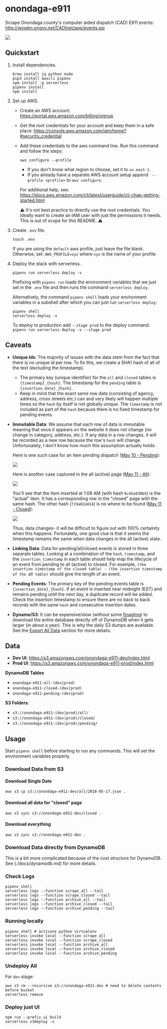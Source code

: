 # onondaga-e911

Scrape Onondaga county's computer aided dispatch (CAD) E911 events: http://wowbn.ongov.net/CADInet/app/events.jsp

![](https://i.imgur.com/Ht2tH4u.png)

## Quickstart

1. Install dependencies.
	
	```
	brew install jq python node
	pip3 install awscli pipenv
	npm install -g serverless
	pipenv install
	npm install
	```

2. Set up AWS.

	- Create an AWS account: https://portal.aws.amazon.com/billing/signup
	- Get the root credentials for your account and keep them in a safe place: https://console.aws.amazon.com/iam/home?#security_credential
	- Add these credentials to the aws command line. Run this command and follow the steps:

		```
		aws configure --profile
		```

		- If you don't know what region to choose, set it to `us-east-1`.
		- If you already have a separate AWS account setup append ` --profile <profile>` to `aws configure`.

		For additional help, see: https://docs.aws.amazon.com/cli/latest/userguide/cli-chap-getting-started.html

		⚠️ It's not best practice to directly use the root credentials. You ideally want to create an IAM user with just the permissions it needs. This is out of scope for this README. ⚠️

3. Create `.env` file.

	```
	touch .env
	```

	If you are using the `default` aws profile, just leave the file blank. Otherwise, set: `AWS_PROFILE=xyz` where `xyz` is the name of your profile.

4. Deploy the stack with serverless.

	```
	pipenv run serverless deploy -v
	```

	Prefixing with `pipenv run` loads the environment variables that we just set in the `.env` file and then runs the command `serverless deploy`.

	Alternatively, the command `pipenv shell` loads your environment variables in a subshell after which you can just run `serverless deploy`:

	```
	pipenv shell
	serverless deploy -v
	```

	To deploy to production add `--stage prod` to the deploy command: `pipenv run serverless deploy -v --stage prod`

## Caveats

- **Unique Ids**: The majority of issues with the data stem from the fact that there is no unique id per row. To fix this, we create a SHA1 hash of all of the text (excluding the timestamp).
	- The primary key (unique identifier) for the `all` and `closed` tables is `{timestamp}_{hash}`. The timestamp for the `pending` table is `{insertion_date}_{hash}`.
	- Keep in mind that the exact same row data (consisting of agency, address, cross streets etc.) can and very likely will happen multiple times so the `hash` by itself is not globally unique. The `timestamp` is not included as part of the `hash` because there is no fixed timestamp for pending events.

- **Immutable Data**: We assume that each row of data is immutable meaning that once it appears on the website it does not change (no change in category, address, etc.). If any data in a row changes, it will be recorded as a new row because the row's `hash` will change. Unfortunately, I don't know how much this assumption actually holds:

	Here is one such case for an item pending dispatch ([May 10 - Pending](https://s3.amazonaws.com/onondaga-e911-dev/index.html#/?type=pending&date=2018-05-10)):

	![](https://i.imgur.com/kHWYCkh.png)

	Here is another case captured in the all (active) page ([May 11 - All](https://s3.amazonaws.com/onondaga-e911-dev/index.html#/?type=all&date=2018-05-11)):
	
	![](https://i.imgur.com/yjHTXki.png)
	
	You'll see that the item inserted at 1:08 AM (with hash `6c45a830b5`) is the "actual" item. It has a corresponding row in the "closed" page with the same hash. The other hash (`719a02a814`) is no where to be found ([May 11 - Closed](https://s3.amazonaws.com/onondaga-e911-dev/index.html#/?type=closed&date=2018-05-11)):
	
	![](https://i.imgur.com/FBuBlNo.png)
	
	Thus, data changes- it will be difficult to figure out with 100% certainity when this happens. Fortunately, one good clue is that it seems the timestamp remains the same when data changes in the all (active) state.

- **Linking Data**: Data for pending/all/closed events is stored in three separate tables. Looking at a combination of the `hash`, `timestamp`, and the `insertion_timestamp` in each table should help map the lifecycle of an event from pending to all (active) to closed. For example, `(the insertion timestamp of the closed table) - (the insertion timestamp of the `all` table)` should give the length of an event.

- **Pending Events**: The primary key of the pending events table is `{insertion_date}_{hash}`. If an event is inserted near midnight (EST) and remains pending until the next day, a duplicate record will be added. Check the insertion timestamp to ensure there are no back to back records with the same `hash` and consecutive insertion dates.

- **Dynamo/S3**: It can be expensive/slow (without some [finagling](./dynamodb.md)) to download the entire database directly off of DynamoDB when it gets larger (in about a year). This is why the daily S3 dumps are available. See the [Export All Data](#export-all-data) section for more details.

## Data

- **Dev UI**: https://s3.amazonaws.com/onondaga-e911-dev/index.html
- **Prod UI**: https://s3.amazonaws.com/onondaga-e911-prod/index.html

**DynamoDB Tables**

- `onondaga-e911-all-(dev|prod)`
- `onondaga-e911-closed-(dev|prod)`
- `onondaga-e911-pending-(dev|prod)`

**S3 Folders**:

- `s3://onondaga-e911-(dev|prod)/all/`
- `s3://onondaga-e911-(dev|prod)/closed/`
- `s3://onondaga-e911-(dev|prod)/pending/`

## Usage

Start `pipenv shell` before starting to run any commands. This will set the environment variables properly.

### Download Data from S3

#### Download Single Date

```
aws s3 cp s3://onondaga-e911-dev/all/2018-05-17.json .
```

#### Download all data for "closed" page

```
aws s3 sync s3://onondaga-e911-dev/closed .
```

#### Download everything

```
aws s3 sync s3://onondaga-e911-dev .
```

### Download Data directly from DynamoDB

This is a bit more complicated because of the cost structure for DynamoDB. See (./docs/dynamodb.md) for more details.

### Check Logs

```
pipenv shell
serverless logs --function scrape_all --tail
serverless logs --function scrape_closed --tail
serverless logs --function archive_all --tail
serverless logs --function archive_closed --tail
serverless logs --function archive_pending --tail
```

### Running locally

```
pipenv shell # activate python virtualenv
serverless invoke local --function scrape_all
serverless invoke local --function scrape_closed
serverless invoke local --function archive_all
serverless invoke local --function archive_closed
serverless invoke local --function archive_pending
```

### Undeploy All

For `dev` stage:

```
aws s3 rm --recursive s3://onondaga-e911-dev # need to delete contents before bucket
serverless remove
```

### Deploy just UI

```
npm run --prefix ui build
serverless s3deploy -v
```
